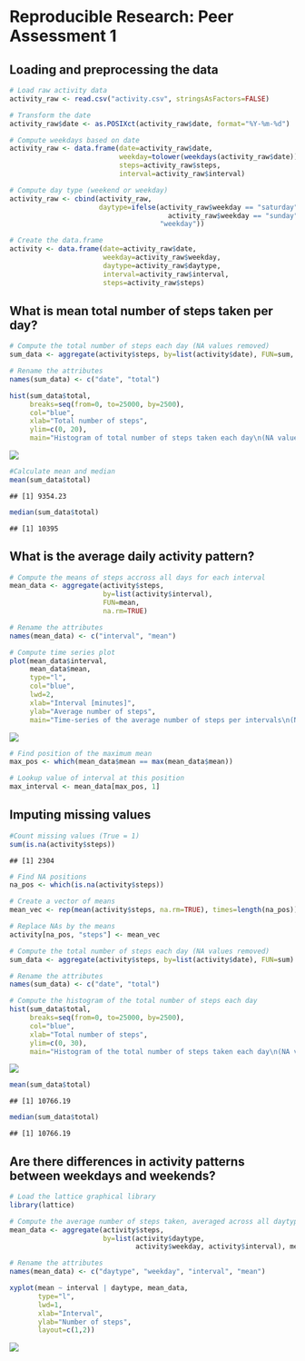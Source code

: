 # Reproducible Research: Peer Assessment 1


## Loading and preprocessing the data

```r
# Load raw activity data
activity_raw <- read.csv("activity.csv", stringsAsFactors=FALSE)

# Transform the date
activity_raw$date <- as.POSIXct(activity_raw$date, format="%Y-%m-%d")

# Compute weekdays based on date
activity_raw <- data.frame(date=activity_raw$date, 
                           weekday=tolower(weekdays(activity_raw$date)), 
                           steps=activity_raw$steps, 
                           interval=activity_raw$interval)

# Compute day type (weekend or weekday)
activity_raw <- cbind(activity_raw, 
                      daytype=ifelse(activity_raw$weekday == "saturday" | 
                                       activity_raw$weekday == "sunday", "weekend", 
                                     "weekday"))

# Create the data.frame
activity <- data.frame(date=activity_raw$date, 
                       weekday=activity_raw$weekday, 
                       daytype=activity_raw$daytype, 
                       interval=activity_raw$interval,
                       steps=activity_raw$steps)
```


## What is mean total number of steps taken per day?

```r
# Compute the total number of steps each day (NA values removed)
sum_data <- aggregate(activity$steps, by=list(activity$date), FUN=sum, na.rm=TRUE)

# Rename the attributes
names(sum_data) <- c("date", "total")

hist(sum_data$total, 
     breaks=seq(from=0, to=25000, by=2500),
     col="blue", 
     xlab="Total number of steps", 
     ylim=c(0, 20), 
     main="Histogram of total number of steps taken each day\n(NA values removed)")
```

![](PA1_template_files/figure-html/unnamed-chunk-2-1.png)

```r
#Calculate mean and median
mean(sum_data$total)
```

```
## [1] 9354.23
```

```r
median(sum_data$total)
```

```
## [1] 10395
```


## What is the average daily activity pattern?

```r
# Compute the means of steps accross all days for each interval
mean_data <- aggregate(activity$steps, 
                       by=list(activity$interval), 
                       FUN=mean, 
                       na.rm=TRUE)

# Rename the attributes
names(mean_data) <- c("interval", "mean")

# Compute time series plot
plot(mean_data$interval, 
     mean_data$mean, 
     type="l", 
     col="blue", 
     lwd=2, 
     xlab="Interval [minutes]", 
     ylab="Average number of steps", 
     main="Time-series of the average number of steps per intervals\n(NA values removed)")
```

![](PA1_template_files/figure-html/unnamed-chunk-3-1.png)

```r
# Find position of the maximum mean
max_pos <- which(mean_data$mean == max(mean_data$mean))

# Lookup value of interval at this position
max_interval <- mean_data[max_pos, 1]
```

## Imputing missing values

```r
#Count missing values (True = 1)
sum(is.na(activity$steps))
```

```
## [1] 2304
```

```r
# Find NA positions
na_pos <- which(is.na(activity$steps))

# Create a vector of means
mean_vec <- rep(mean(activity$steps, na.rm=TRUE), times=length(na_pos))

# Replace NAs by the means
activity[na_pos, "steps"] <- mean_vec

# Compute the total number of steps each day (NA values removed)
sum_data <- aggregate(activity$steps, by=list(activity$date), FUN=sum)

# Rename the attributes
names(sum_data) <- c("date", "total")

# Compute the histogram of the total number of steps each day
hist(sum_data$total, 
     breaks=seq(from=0, to=25000, by=2500),
     col="blue", 
     xlab="Total number of steps", 
     ylim=c(0, 30), 
     main="Histogram of the total number of steps taken each day\n(NA values replaced by mean value)")
```

![](PA1_template_files/figure-html/unnamed-chunk-4-1.png)

```r
mean(sum_data$total)
```

```
## [1] 10766.19
```

```r
median(sum_data$total)
```

```
## [1] 10766.19
```

## Are there differences in activity patterns between weekdays and weekends?

```r
# Load the lattice graphical library
library(lattice)

# Compute the average number of steps taken, averaged across all daytype variable
mean_data <- aggregate(activity$steps, 
                       by=list(activity$daytype, 
                               activity$weekday, activity$interval), mean)

# Rename the attributes
names(mean_data) <- c("daytype", "weekday", "interval", "mean")

xyplot(mean ~ interval | daytype, mean_data, 
       type="l", 
       lwd=1, 
       xlab="Interval", 
       ylab="Number of steps", 
       layout=c(1,2))
```

![](PA1_template_files/figure-html/unnamed-chunk-5-1.png)
